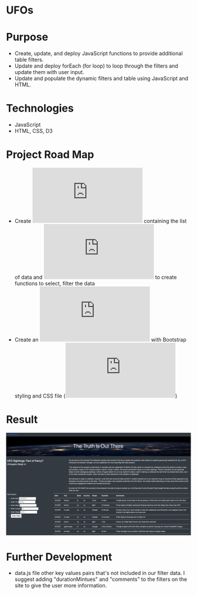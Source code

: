 # UFOs

# Purpose
- Create, update, and deploy JavaScript functions to provide additional table filters.
- Update and deploy forEach (for loop) to loop through the filters and update them with user input.
- Update and populate the dynamic filters and table using JavaScript and HTML.

# Technologies
- JavaScript
- HTML, CSS, D3 

# Project Road Map
- Create ![data.js](https://github.com/sdang101/UFOs/blob/master/static/js/data.js) containing the list of data and ![app.js](https://github.com/sdang101/UFOs/blob/master/static/js/data.js) to create functions to select, filter the data
- Create an ![index.html](https://github.com/sdang101/UFOs/blob/master/index.html) with Bootstrap styling and CSS file (![style.css](https://github.com/sdang101/UFOs/blob/master/static/css/style.css))

# Result
![WebPage](https://github.com/sdang101/UFOs/blob/master/static/images/WebPage.png)

# Further Development
- data.js file other key values pairs that's not included in our filter data. I suggest adding "durationMintues" and "comments" to the filters on the site to give the user more information.
